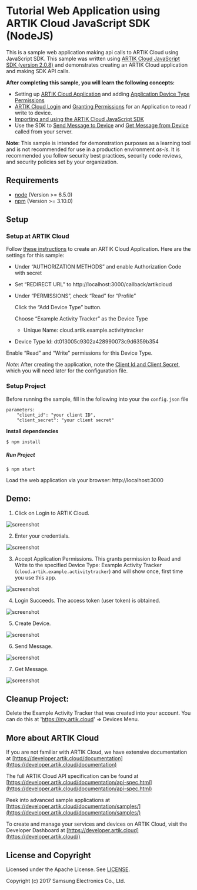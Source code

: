# Tutorial Web Application using ARTIK Cloud JavaScript SDK (NodeJS) 

This is a sample web application making api calls to ARTIK Cloud using JavaScript SDK.   This sample was written using [ARTIK Cloud JavaScript SDK (version 2.0.8)](https://github.com/artikcloud/artikcloud-js) and demonstrates creating an ARTIK Cloud application and making SDK API calls.

**After completing this sample, you will learn the following concepts:**

- Setting up <u>ARTIK Cloud Application</u> and adding <u>Application Device Type Permissions</u>
- <u>ARTIK Cloud Login</u> and <u>Granting Permissions</u> for an Application to read / write to device.
- <u>Importing and using the ARTIK Cloud JavaScript SDK</u> 
- Use the SDK to <u>Send Message to Device</u> and <u>Get Message from Device</u> called from your server.

**Note**:  This sample is intended for demonstration purposes as a learning tool and is not recommended for use in a production environment *as-is*.  It is recommended you follow security best practices, security code reviews, and security policies set by your organization.

## Requirements

- [node](https://nodejs.org/en/download/)  (Version >= 6.5.0)
- [npm](https://www.npmjs.com/get-npm) (Version >= 3.10.0)

## Setup

### Setup at ARTIK Cloud

Follow [these instructions](https://developer.artik.cloud/documentation/tools/web-tools.html#creating-an-application) to create an ARTIK Cloud Application.  Here are the settings for this sample: 

-  Under “AUTHORIZATION METHODS” and enable Authorization Code with secret

- Set “REDIRECT URL” to http://localhost:3000/callback/artikcloud 

- Under “PERMISSIONS”, check “Read” for “Profile”

   Click the “Add Device Type” button. 

   Choose “Example Activity Tracker” as the Device Type

   - Unique Name: cloud.artik.example.activitytracker 

-    Device Type Id: dt013005c9302a428990073c9d6359b354

   Enable “Read” and “Write” permissions for this Device Type.


*Note*: After creating the application, note the [Client Id and Client Secret](https://developer.artik.cloud/documentation/tools/web-tools.html#how-to-find-your-application-id), which you will need later for the configuration file.


### Setup Project

Before running the sample, fill in the following into your the `config.json` file 

```
parameters:
    "client_id": "your client ID",
    "client_secret": "your client secret"
```

**Install dependencies**

 ```
$ npm install
 ```

##### Run Project

```
$ npm start
```

Load the web application via your browser:   http://localhost:3000

## Demo:

1. Click on Login to ARTIK Cloud.

![screenshot](./screenshots/node_sample_image_1.png)

2. Enter your credentials.

![screenshot](./screenshots/node_sample_image_2.png)

3. Accept Application Permissions.  This grants permission to Read and Write to the specified Device Type: Example Activity Tracker (`cloud.artik.example.activitytracker`) and will show once, first time you use this app.

![screenshot](./screenshots/node_sample_image_3.png)

4. Login Succeeds.   The access token (user token) is obtained.

![screenshot](./screenshots/node_sample_image_4.png)

5. Create Device.

![screenshot](./screenshots/node_sample_image_5.png)

6. Send Message.

![screenshot](./screenshots/node_sample_image_6.png)

7. Get Message.

![screenshot](./screenshots/node_sample_image_7.png)


## Cleanup Project:

Delete the Example Activity Tracker <Number> that was created into your account.  You can do this at 'https://my.artik.cloud' => Devices Menu.


## More about ARTIK Cloud

If you are not familiar with ARTIK Cloud, we have extensive documentation at [https://developer.artik.cloud/documentation](https://developer.artik.cloud/documentation)

The full ARTIK Cloud API specification can be found at [https://developer.artik.cloud/documentation/api-spec.html](https://developer.artik.cloud/documentation/api-spec.html)

Peek into advanced sample applications at [https://developer.artik.cloud/documentation/samples/](https://developer.artik.cloud/documentation/samples/)

To create and manage your services and devices on ARTIK Cloud, visit the Developer Dashboard at [https://developer.artik.cloud](https://developer.artik.cloud/)

## License and Copyright

Licensed under the Apache License. See [LICENSE](./LICENSE).

Copyright (c) 2017 Samsung Electronics Co., Ltd.



